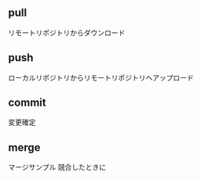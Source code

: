 ## pull
リモートリポジトリからダウンロード

## push
ローカルリポジトリからリモートリポジトリへアップロード

## commit
変更確定

## merge
マージサンプル
競合したときに


